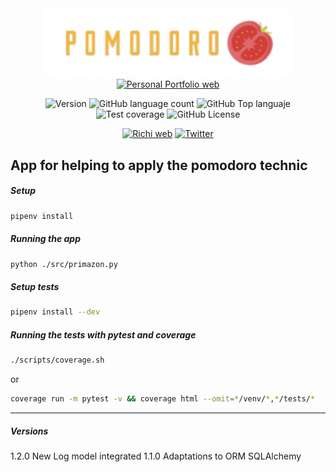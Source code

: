 <div align="center">
<img src="./logo_app.png" alt="drawing" width="400"/>
<a href="https://richionline-portfolio.nw.r.appspot.com"><img src="https://falken-home.herokuapp.com/static/home_project/img/falken_logo.png" width=50 alt="Personal Portfolio web"></a>

![Version](https://img.shields.io/badge/version-1.0.0-blue) ![GitHub language count](https://img.shields.io/github/languages/count/falken20/pomodoro) ![GitHub Top languaje](https://img.shields.io/github/languages/top/falken20/pomodoro) ![Test coverage](https://img.shields.io/badge/test%20coverage-0%25-green) ![GitHub License](https://img.shields.io/github/license/falken20/pomodoro)


[![Richi web](https://img.shields.io/badge/web-richionline-blue)](https://richionline-portfolio.nw.r.appspot.com) [![Twitter](https://img.shields.io/twitter/follow/richionline?style=social)](https://twitter.com/richionline)

</div>



App for helping to apply the pomodoro technic
---

##### Setup

```bash
pipenv install
```

##### Running the app

```bash
python ./src/primazon.py
```

##### Setup tests

```bash
pipenv install --dev
```

##### Running the tests with pytest and coverage

```bash
./scripts/coverage.sh
```
or
```bash
coverage run -m pytest -v && coverage html --omit=*/venv/*,*/tests/*
```
---

##### Versions

1.2.0 New Log model integrated
1.1.0 Adaptations to ORM SQLAlchemy
